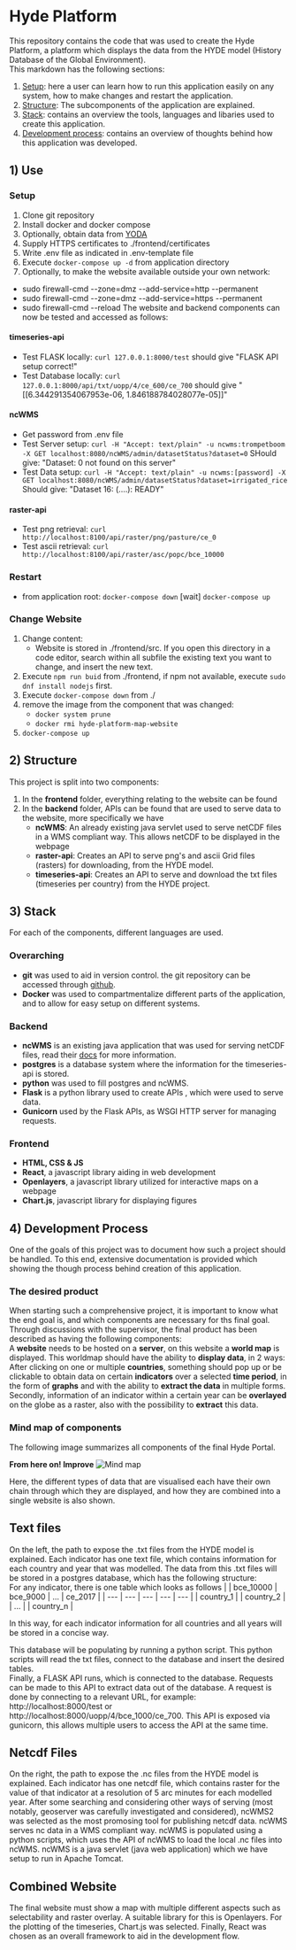 # Hyde Platform
This repository contains the code that was used to create the Hyde Platform, a platform which displays the data from the HYDE model (History Database of the Global Environment).  
This markdown has the following sections:
1) [Setup](#1-use): here a user can learn how to run this application easily on any system, how to make changes and restart the application.
2) [Structure](#2-structure): The subcomponents of the application are explained.
3) [Stack](#3-stack): contains an overview the tools, languages and libaries used to create this application.
4) [Development process](#4-development-process): contains an overview of thoughts behind how this application was developed.

## 1) Use
### Setup
1) Clone git repository
2) Install docker and docker compose 
3) Optionally, obtain data from [YODA](https://landuse.sites.uu.nl/datasets/)
4) Supply HTTPS certificates to ./frontend/certificates
5) Write .env file as indicated in .env-template file
6) Execute `docker-compose up -d` from application directory
7) Optionally, to make the website available outside your own network: 
- sudo firewall-cmd --zone=dmz --add-service=http --permanent
- sudo firewall-cmd --zone=dmz --add-service=https --permanent
- sudo firewall-cmd --reload
The website and backend components can now be tested and accessed as follows:
#### timeseries-api
- Test FLASK locally: `curl 127.0.0.1:8000/test` should give "FLASK API setup correct!"
- Test Database locally: `curl 127.0.0.1:8000/api/txt/uopp/4/ce_600/ce_700` should give "[[6.344291354067953e-06, 1.846188784028077e-05]]" 
#### ncWMS
- Get password from .env file
- Test Server setup: `curl -H "Accept: text/plain" -u ncwms:trompetboom -X GET localhost:8080/ncWMS/admin/datasetStatus?dataset=0` SHould give: "Dataset: 0 not found on this server" 
- Test Data setup: `curl -H "Accept: text/plain" -u ncwms:[password] -X GET localhost:8080/ncWMS/admin/datasetStatus?dataset=irrigated_rice` Should give: "Dataset 16: (....): READY"
#### raster-api
- Test png retrieval: `curl http://localhost:8100/api/raster/png/pasture/ce_0` 
- Test ascii retrieval: `curl http://localhost:8100/api/raster/asc/popc/bce_10000`

### Restart
- from application root: `docker-compose down` [wait] `docker-compose up`

### Change Website
1) Change content:
    - Website is stored in ./frontend/src. If you open this directory in a code editor, search within all subfile the existing text you want to change, and insert the new text. 
2) Execute `npm run buid` from ./frontend, if npm not available, execute `sudo dnf install nodejs` first.
3) Execute `docker-compose down` from ./
4) remove the image from the component that was changed:
    - `docker system prune`
    - `docker rmi hyde-platform-map-website`
4) `docker-compose up`

## 2) Structure
This project is split into two components:
1) In the **frontend** folder, everything relating to the website can be found
2) In the **backend** folder, APIs can be found that are used to serve data to the website, more specifically we have
    - **ncWMS**: An already existing java servlet used to serve netCDF files in a WMS compliant way. This allows netCDF to be displayed in the webpage
    - **raster-api**: Creates an API to serve png's and ascii Grid files (rasters) for downloading, from the HYDE model.
    - **timeseries-api**: Creates an API to serve and download the txt files (timeseries per country) from the HYDE project.

## 3) Stack
For each of the components, different languages are used. 

### Overarching
- **git** was used to aid in version control. the git repository can be accessed through [github](https://github.com/UtrechtUniversity/Hyde-Platform).
- **Docker** was used to compartmentalize different parts of the application, and to allow for easy setup on different systems. 

### Backend
-  **ncWMS** is an existing java application that was used for serving netCDF files, read their [docs](https://github.com/Reading-eScience-Centre/ncwms/tree/master/docs) for more information.
- **postgres** is a database system where the information for the timeseries-api is stored.
- **python** was used to fill postgres and ncWMS.
- **Flask** is a python library used to create APIs , which were used to serve data.
- **Gunicorn** used by the Flask APIs, as WSGI HTTP server for managing requests.

### Frontend
- **HTML, CSS & JS**
- **React**, a javascript library aiding in web development
- **Openlayers**, a javascript library utilized for interactive maps on a webpage
- **Chart.js**, javascript library for displaying figures

## 4) Development Process
One of the goals of this project was to document how such a project should be handled. To this end, extensive documentation is provided which showing the though process behind creation of this application.  

### The desired product
When starting such a comprehensive project, it is important to know what the end goal is, and which components are necessary for ths final goal. Through discussions with the supervisor, the final product has been described as having the following components: \
A **website** needs to be hosted on a **server**, on this website a **world map** is displayed. This worldmap should have the ability to **display data**, in 2 ways: \
After clicking on one or multiple **countries**, something should pop up or be clickable to obtain data on certain **indicators** over a selected **time period**, in the form of **graphs** and with the ability to **extract the data** in multiple forms. \
Secondly, information of an indicator within a certain year can be **overlayed** on the globe as a raster, also with the possibility to **extract** this data.

### Mind map of components
The following image summarizes all components of the final Hyde Portal.

**From here on! Improve**
![Mind map](images/Structure.jpg)

Here, the different types of data that are visualised each have their own chain through which they are displayed, and how they are combined into a single website is also shown. 

## Text files
On the left, the path to expose the .txt files from the HYDE model is explained. Each indicator has one text file, which contains information for each country and year that was modelled. The data from this .txt files will be stored in a postgres database, which has the following structure: \
For any indicator, there is one table which looks as follows
| | bce_10000 | bce_9000 | ... | ce_2017 |
| --- | --- | --- | --- | --- |
| country_1 | 
| country_2 | 
| ... |
| country_n |

In this way, for each indicator information for all countries and all years will be stored in a concise way.

This database will be populating by running a python script. This python scripts will read the txt files, connect to the database and insert the desired tables.  
Finally, a FLASK API runs, which is connected to the database. Requests can be made to this API to extract data out of the database. A request is done by connecting to a relevant URL, for example: http://localhost:8000/test or http://localhost:8000/uopp/4/bce_1000/ce_700. This API is exposed via gunicorn, this allows multiple users to access the API at the same time.

## Netcdf Files
On the right, the path to expose the .nc files from the HYDE model is explained. Each indicator has one netcdf file, which contains raster for the value of that indicator at a resolution of 5 arc minutes for each modelled year. After some searching and considering other ways of serving (most notably, geoserver was carefully investigated and considered), ncWMS2 was selected as the most promosing tool for publishing netcdf data. ncWMS serves nc data in a WMS compliant way. ncWMS is populated using a python scripts, which uses the API of ncWMS to load the local .nc files into ncWMS. ncWMS is a java servlet (java web application) which we have setup to run in Apache Tomcat.

## Combined Website
The final website must show a map with multiple different aspects such as selectability and raster overlay. A suitable library for this is Openlayers. For the plotting of the timeseries, Chart.js was selected. Finally, React was chosen as an overall framework to aid in the development flow.
